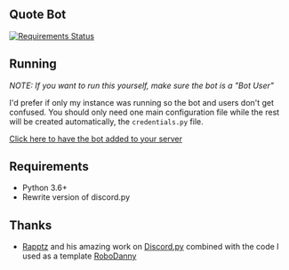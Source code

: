 ## Quote Bot
[![Requirements Status](https://requires.io/github/bsquidwrd/Quote-Bot/requirements.svg?branch=master)](https://requires.io/github/bsquidwrd/Quote-Bot/requirements/?branch=master)


## Running
_NOTE: If you want to run this yourself, make sure the bot is a "Bot User"_

I'd prefer if only my instance was running so the bot and users don't get confused. You should only need one main configuration file while the rest will be created automatically, the `credentials.py` file.

[Click here to have the bot added to your server](https://discordapp.com/oauth2/authorize?client_id=251960188217720832&scope=bot&permissions=125952)


## Requirements
- Python 3.6+
- Rewrite version of discord.py

## Thanks
- [Rapptz](https://github.com/Rapptz) and his amazing work on [Discord.py](https://github.com/Rapptz/discord.py) combined with the code I used as a template [RoboDanny](https://github.com/Rapptz/RoboDanny)
